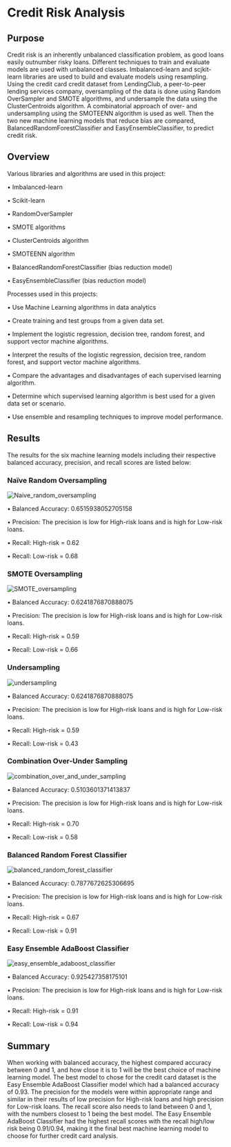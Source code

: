 # Credit Risk Analysis

## Purpose

Credit risk is an inherently unbalanced classification problem, as good loans easily outnumber risky loans. Different techniques to train and evaluate models are used with unbalanced classes. Imbalanced-learn and scjkit-learn libraries are used to build and evaluate models using resampling. Using the credit card credit dataset from LendingClub, a peer-to-peer lending services company, oversampling of the data is done using Random OverSampler and SMOTE algorithms, and undersample the data using the ClusterCentroids algorithm. A combinatorial approach of over- and undersampling using the SMOTEENN algorithm is used as well. Then the two new machine learning models that reduce bias are compared, BalancedRandomForestClassifier and EasyEnsembleClassifier, to predict credit risk. 

## Overview

Various libraries and algorithms are used in this project:

•	Imbalanced-learn

•	Scikit-learn

•	RandomOverSampler

•	SMOTE algorithms

•	ClusterCentroids algorithm

•	SMOTEENN algorithm

•	BalancedRandomForestClassifier (bias reduction model)

•	EasyEnsembleClassifier (bias reduction model)

Processes used in this projects:


•	Use Machine Learning algorithms in data analytics

•	Create training and test groups from a given data set.

•	Implement the logistic regression, decision tree, random forest, and support vector machine algorithms.

•	Interpret the results of the logistic regression, decision tree, random forest, and support vector machine algorithms.

•	Compare the advantages and disadvantages of each supervised learning algorithm.

•	Determine which supervised learning algorithm is best used for a given data set or scenario.

•	Use ensemble and resampling techniques to improve model performance.

## Results

The results for the six machine learning models including their respective balanced accuracy, precision, and recall scores are listed below:

### Naïve Random Oversampling

![Naive_random_oversampling](https://user-images.githubusercontent.com/103263248/188501568-a9238da2-8b0e-4760-9ffa-6e5f8a9cb1b1.png)

•	Balanced Accuracy: 0.6515938052705158

•	Precision: The precision is low for High-risk loans and is high for Low-risk loans.

•	Recall: High-risk = 0.62

•	Recall: Low-risk = 0.68

### SMOTE Oversampling

![SMOTE_oversampling](https://user-images.githubusercontent.com/103263248/188501577-ab1f3110-344d-4f13-833a-a0ceec85531a.png)

•	Balanced Accuracy: 0.6241876870888075

•	Precision: The precision is low for High-risk loans and is high for Low-risk loans.

•	Recall: High-risk = 0.59

•	Recall: Low-risk = 0.66

### Undersampling

![undersampling](https://user-images.githubusercontent.com/103263248/188501587-7feeee83-e4e6-4bd4-8cc1-a423ad25784c.png)

•	Balanced Accuracy: 0.6241876870888075

•	Precision: The precision is low for High-risk loans and is high for Low-risk loans.

•	Recall: High-risk = 0.59

•	Recall: Low-risk = 0.43

### Combination Over-Under Sampling

![combination_over_and_under_sampling](https://user-images.githubusercontent.com/103263248/188501597-c3292497-eaab-42b6-b110-81951e31e2f7.png)

•	Balanced Accuracy: 0.5103601371413837

•	Precision: The precision is low for High-risk loans and is high for Low-risk loans.

•	Recall: High-risk = 0.70

•	Recall: Low-risk = 0.58

### Balanced Random Forest Classifier

![balanced_random_forest_classifier](https://user-images.githubusercontent.com/103263248/188501625-a2097aa4-a553-4c21-9696-98ebe8abdfa2.png)

•	Balanced Accuracy: 0.7877672625306695

•	Precision: The precision is low for High-risk loans and is high for Low-risk loans.

•	Recall: High-risk = 0.67

•	Recall: Low-risk = 0.91

### Easy Ensemble AdaBoost Classifier

![easy_ensemble_adaboost_classifier](https://user-images.githubusercontent.com/103263248/188501640-43653ca0-0fe5-42e5-bfaa-6a9bb77c3905.png)

•	Balanced Accuracy: 0.925427358175101

•	Precision: The precision is low for High-risk loans and is high for Low-risk loans.

•	Recall: High-risk = 0.91

•	Recall: Low-risk = 0.94

## Summary

When working with balanced accuracy, the highest compared accuracy between 0 and 1, and how close it is to 1 will be the best choice of machine learning model. The best model to chose for the credit card dataset is the Easy Ensemble AdaBoost Classifier model which had a balanced accuracy of 0.93. The precision for the models were within appropriate range and similar in their results of low precision for High-risk loans and high precision for Low-risk loans. The recall score also needs to land between 0 and 1, with the numbers closest to 1 being the best model. The Easy Ensemble AdaBoost Classifier had the highest recall scores with the recall high/low risk being 0.91/0.94, making it the final best machine learning model to choose for further credit card analysis. 
